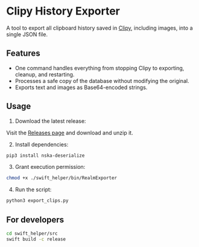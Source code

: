# Clipy History Exporter

A tool to export all clipboard history saved in [Clipy](https://github.com/Clipy/Clipy), including images, into a single JSON file.

## Features

- One command handles everything from stopping Clipy to exporting, cleanup, and restarting.
- Processes a safe copy of the database without modifying the original.
- Exports text and images as Base64-encoded strings.

## Usage

1. Download the latest release:

Visit the [Releases page](https://github.com/ajshooting/clipy-history-exporter/releases/latest) and download and unzip it.

2. Install dependencies:

```bash
pip3 install nska-deserialize
```

3. Grant execution permission:

```bash
chmod +x ./swift_helper/bin/RealmExporter
```

4. Run the script:

```bash
python3 export_clips.py
```

## For developers

```bash
cd swift_helper/src
swift build -c release
```
